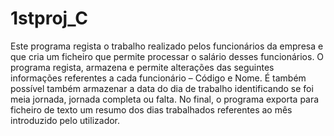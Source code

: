 # 1stproj_C

Este programa regista o trabalho realizado pelos funcionários da empresa e que cria um ficheiro que permite processar o salário desses funcionários. O programa regista, armazena e permite alterações das seguintes informações referentes a cada funcionário – Código e Nome. É também possível também armazenar a data do dia de trabalho identificando se foi meia jornada, jornada completa ou falta. No final, o programa exporta para ficheiro de texto um resumo dos dias trabalhados referentes ao mês introduzido pelo utilizador.

